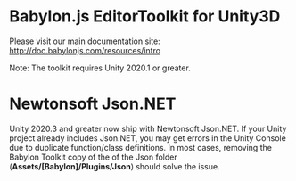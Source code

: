Babylon.js EditorToolkit for Unity3D
====================================

Please visit our main documentation site: http://doc.babylonjs.com/resources/intro

Note: The toolkit requires Unity 2020.1 or greater. 

Newtonsoft Json.NET
====================

Unity 2020.3 and greater now ship with Newtonsoft Json.NET.
If your Unity project already includes Json.NET, you may get errors in the Unity Console due to
duplicate function/class definitions. In most cases, removing the Babylon Toolkit copy of the of
the Json folder (**Assets/[Babylon]/Plugins/Json**) should solve the issue.
